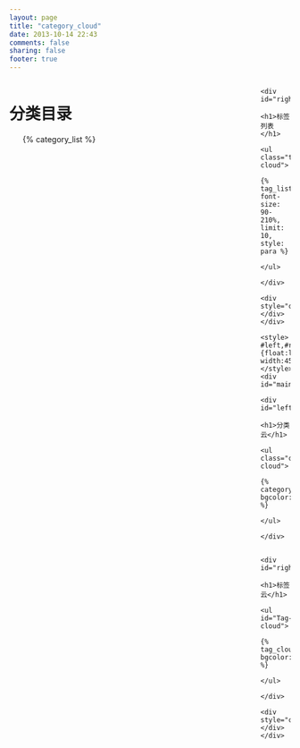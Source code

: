 ```yaml
---
layout: page
title: "category_cloud"
date: 2013-10-14 22:43
comments: false
sharing: false
footer: true
---
```


<div id='Category-cloud'>
    <style>
    #left,#right {float:left; width:450px}
    </style>
    <div id="main">
        <div id="left">
             <h1>分类目录</h1>
             <ul id="categories">
                 {% category_list %}
             </ul>
        </div>

        <div id="right">
            <h1>标签列表</h1>
            <ul class="tag-cloud">
                {% tag_list font-size: 90-210%, limit: 10, style: para %}
            </ul>
        </div>
        <div style="clear:both"></div>
    </div>
    
    <style>
    #left,#right {float:left; width:450px}
    </style>
    <div id="main">
        <div id="left">
            <h1>分类云</h1>
            <ul class="category-cloud">
                {% category_cloud bgcolor:#f2f2f2 %}
            </ul>
        </div>

        <div id="right">
            <h1>标签云</h1>
            <ul id="Tag-cloud">
                {% tag_cloud bgcolor:#f2f2f2 %}
            </ul>
        </div>
        <div style="clear:both"></div>
    </div>
</div>
